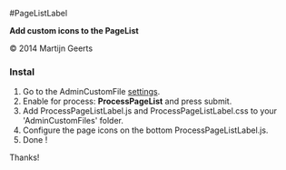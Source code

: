 #PageListLabel

**Add custom icons to the PageList**

© 2014 Martijn Geerts

### Instal

1. Go to the AdminCustomFile [settings](/processwire/module/edit?name=AdminCustomFiles).
2. Enable for process: **ProcessPageList** and press submit.
3. Add ProcessPageListLabel.js and ProcessPageListLabel.css to your 'AdminCustomFiles' folder.
4. Configure the page icons on the bottom ProcessPageListLabel.js.
5. Done !

Thanks!

